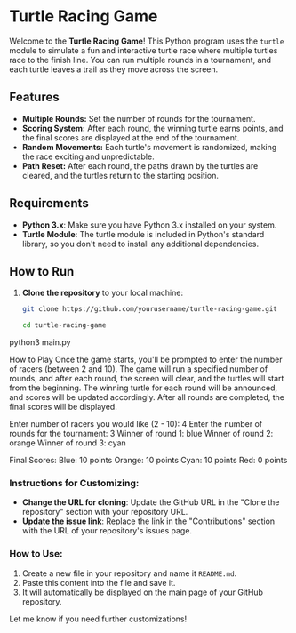 # Turtle Racing Game

Welcome to the **Turtle Racing Game**! This Python program uses the `turtle` module to simulate a fun and interactive turtle race where multiple turtles race to the finish line. You can run multiple rounds in a tournament, and each turtle leaves a trail as they move across the screen.

## Features
- **Multiple Rounds:** Set the number of rounds for the tournament.
- **Scoring System:** After each round, the winning turtle earns points, and the final scores are displayed at the end of the tournament.
- **Random Movements:** Each turtle's movement is randomized, making the race exciting and unpredictable.
- **Path Reset:** After each round, the paths drawn by the turtles are cleared, and the turtles return to the starting position.

## Requirements

- **Python 3.x**: Make sure you have Python 3.x installed on your system.
- **Turtle Module**: The turtle module is included in Python's standard library, so you don't need to install any additional dependencies.

## How to Run

1. **Clone the repository** to your local machine:
   ```bash
   git clone https://github.com/yourusername/turtle-racing-game.git

   cd turtle-racing-game

python3 main.py

How to Play
Once the game starts, you'll be prompted to enter the number of racers (between 2 and 10).
The game will run a specified number of rounds, and after each round, the screen will clear, and the turtles will start from the beginning.
The winning turtle for each round will be announced, and scores will be updated accordingly.
After all rounds are completed, the final scores will be displayed.

Enter number of racers you would like (2 - 10): 4
Enter the number of rounds for the tournament: 3
Winner of round 1: blue
Winner of round 2: orange
Winner of round 3: cyan

Final Scores:
Blue: 10 points
Orange: 10 points
Cyan: 10 points
Red: 0 points




### Instructions for Customizing:
- **Change the URL for cloning**: Update the GitHub URL in the "Clone the repository" section with your repository URL.
- **Update the issue link**: Replace the link in the "Contributions" section with the URL of your repository's issues page.

### How to Use:
1. Create a new file in your repository and name it `README.md`.
2. Paste this content into the file and save it.
3. It will automatically be displayed on the main page of your GitHub repository.

Let me know if you need further customizations!

